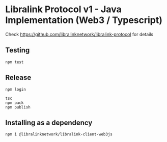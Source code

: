 # Libralink Protocol v1 - Java Implementation (Web3 / Typescript)

Check https://github.com/libralinknetwork/libralink-protocol for details

## Testing
```
npm test
```

## Release
```
npm login

tsc
npm pack
npm publish
```

## Installing as a dependency
```
npm i @libralinknetwork/libralink-client-web3js
```
